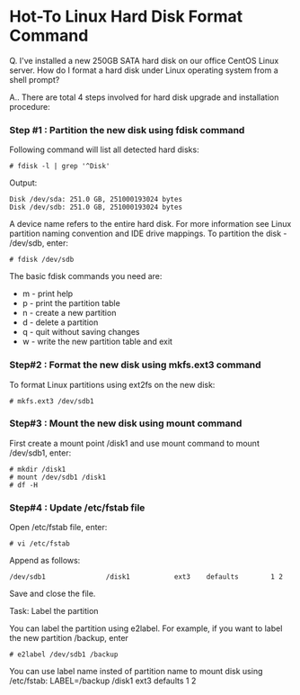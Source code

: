 # Hot-To Linux Hard Disk Format Command

Q. I've installed a new 250GB SATA hard disk on our office CentOS Linux server. How do I format a hard disk under Linux operating system from a shell prompt?

A.. There are total 4 steps involved for hard disk upgrade and installation procedure:

### Step #1 : Partition the new disk using fdisk command

Following command will list all detected hard disks:
```
# fdisk -l | grep '^Disk'
```
Output:
```
Disk /dev/sda: 251.0 GB, 251000193024 bytes
Disk /dev/sdb: 251.0 GB, 251000193024 bytes
```
A device name refers to the entire hard disk. For more information see Linux partition naming convention and IDE drive mappings.
To partition the disk - /dev/sdb, enter:
```
# fdisk /dev/sdb
```
The basic fdisk commands you need are:
* m - print help
* p - print the partition table
* n - create a new partition
* d - delete a partition
* q - quit without saving changes
* w - write the new partition table and exit

### Step#2 : Format the new disk using mkfs.ext3 command

To format Linux partitions using ext2fs on the new disk:
```
# mkfs.ext3 /dev/sdb1
```

### Step#3 : Mount the new disk using mount command

First create a mount point /disk1 and use mount command to mount /dev/sdb1, enter:
```
# mkdir /disk1
# mount /dev/sdb1 /disk1
# df -H
```

### Step#4 : Update /etc/fstab file

Open /etc/fstab file, enter:
```
# vi /etc/fstab
```

Append as follows:
```
/dev/sdb1               /disk1           ext3    defaults        1 2
```
Save and close the file.

Task: Label the partition

You can label the partition using e2label. For example, if you want to label the new partition /backup, enter
```
# e2label /dev/sdb1 /backup
```
You can use label name insted of partition name to mount disk using /etc/fstab:
LABEL=/backup /disk1 ext3 defaults 1 2